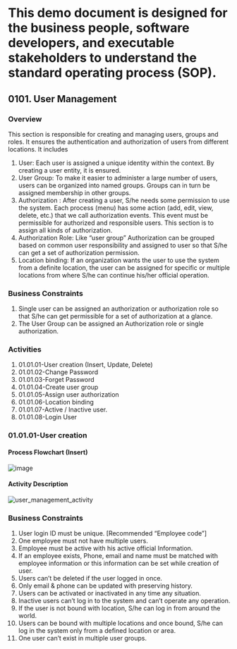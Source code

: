 # This demo document is designed for the business people, software developers, and executable stakeholders to understand the standard operating process (SOP).

## 0101. User Management
### Overview
This section is responsible for creating and managing users, groups and roles. It ensures the authentication and authorization of users from different locations. It includes 
1.	User: Each user is assigned a unique identity within the context. By creating a user entity, it is ensured.
2.	User Group: To make it easier to administer a large number of users, users can be organized into named groups. Groups can in turn be assigned membership in other groups. 
3.	Authorization : After creating a user, S/he needs some permission to use the system. Each process (menu) has some action (add, edit, view, delete, etc.) that we call authorization events. This event must be permissible for authorized and responsible users. This section is to assign all kinds of authorization. 
4.	Authorization Role: Like “user group” Authorization can be grouped based on common user responsibility and assigned to user so that S/he can get a set of authorization permission.
5.	Location binding: If an organization wants the user to use the system from a definite location, the user can be assigned for specific or multiple locations from where S/he can continue his/her official operation.

### Business Constraints
1.	Single user can be assigned an authorization or authorization role so that S/he can get permissible for a set of authorization at a glance.
2.	The User Group can be assigned an Authorization role or single authorization.
### Activities 
1.	01.01.01-User creation (Insert, Update, Delete)
2.	01.01.02-Change Password
3.	01.01.03-Forget Password
4.	01.01.04-Create user group
5.	01.01.05-Assign user authorization
6.	01.01.06-Location binding
7.	01.01.07-Active / Inactive user.
8.	01.01.08-Login User

### 01.01.01-User creation
#### Process Flowchart (Insert)

![image](https://github.com/iqbaldiit/SOPs/assets/11534659/c32d412c-3178-4bc2-a757-1f58d8d29043)

#### Activity Description

![user_management_activity](https://github.com/iqbaldiit/SOPs/assets/11534659/7779d21e-67f2-40cf-9882-70b957a1077e)



### Business Constraints
1.	User login ID must be unique. [Recommended “Employee code”]
2.	One employee must not have multiple users.
3.	Employee must be active with his active official Information.
4.	If an employee exists, Phone, email and name must be matched with employee information or this information can be set while creation of user.
5.	Users can’t be deleted if the user logged in once.
6.	Only email & phone can be updated with preserving history.
7.	Users can be activated or inactivated in any time any situation.
8.	Inactive users can’t log in to the system and can’t operate any operation.
9.	If the user is not bound with location, S/he can log in from around the world.
10.	Users can be bound with multiple locations and once bound, S/he can log in the system only from a defined location or area.
11.	One user can’t exist in multiple user groups.

